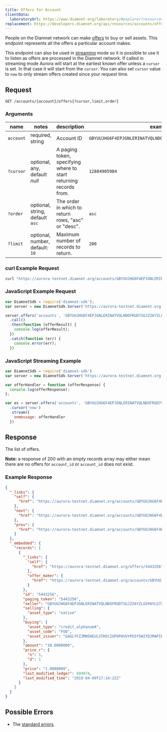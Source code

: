 ```yaml
---
title: Offers for Account
clientData:
  laboratoryUrl: https://www.diamnet.org/laboratory/#explorer?resource=offers&endpoint=for_account
replacement: https://developers.diamnet.org/api/resources/accounts/offers/
---
```


People on the Diamnet network can make [offers](../resources/offer.md) to buy or sell assets. This
endpoint represents all the offers a particular account makes.

This endpoint can also be used in [streaming](../streaming.md) mode so it is possible to use it to
listen as offers are processed in the Diamnet network. If called in streaming mode Aurora will
start at the earliest known offer unless a `cursor` is set. In that case it will start from the
`cursor`. You can also set `cursor` value to `now` to only stream offers created since your request
time.

## Request

```
GET /accounts/{account}/offers{?cursor,limit,order}
```

### Arguments

| name | notes | description | example |
| ---- | ----- | ----------- | ------- |
| `account` | required, string | Account ID | `GBYUUJHG6F4EPJGNLERINATVQLNDOFRUD7SGJZ26YZLG5PAYLG7XUSGF` |
| `?cursor` | optional, any, default _null_ | A paging token, specifying where to start returning records from. | `12884905984` |
| `?order`  | optional, string, default `asc` | The order in which to return rows, "asc" or "desc". | `asc` |
| `?limit`  | optional, number, default: `10` | Maximum number of records to return. | `200` |

### curl Example Request

```sh
curl "https://aurora-testnet.diamnet.org/accounts/GBYUUJHG6F4EPJGNLERINATVQLNDOFRUD7SGJZ26YZLG5PAYLG7XUSGF/offers"
```

### JavaScript Example Request

```javascript
var DiamnetSdk = require('diamnet-sdk');
var server = new DiamnetSdk.Server('https://aurora-testnet.diamnet.org');

server.offers('accounts', 'GBYUUJHG6F4EPJGNLERINATVQLNDOFRUD7SGJZ26YZLG5PAYLG7XUSGF')
  .call()
  .then(function (offerResult) {
    console.log(offerResult);
  })
  .catch(function (err) {
    console.error(err);
  })
```

### JavaScript Streaming Example

```javascript
var DiamnetSdk = require('diamnet-sdk')
var server = new DiamnetSdk.Server('https://aurora-testnet.diamnet.org');

var offerHandler = function (offerResponse) {
  console.log(offerResponse);
};

var es = server.offers('accounts', 'GBYUUJHG6F4EPJGNLERINATVQLNDOFRUD7SGJZ26YZLG5PAYLG7XUSGF')
  .cursor('now')
  .stream({
    onmessage: offerHandler
  })
```

## Response

The list of offers.

**Note:** a response of 200 with an empty records array may either mean there are no offers for
`account_id` or `account_id` does not exist.

### Example Response

```json
{
  "_links": {
    "self": {
      "href": "https://aurora-testnet.diamnet.org/accounts/GBYUUJHG6F4EPJGNLERINATVQLNDOFRUD7SGJZ26YZLG5PAYLG7XUSGF/offers?cursor=&limit=10&order=asc"
    },
    "next": {
      "href": "https://aurora-testnet.diamnet.org/accounts/GBYUUJHG6F4EPJGNLERINATVQLNDOFRUD7SGJZ26YZLG5PAYLG7XUSGF/offers?cursor=5443256&limit=10&order=asc"
    },
    "prev": {
      "href": "https://aurora-testnet.diamnet.org/accounts/GBYUUJHG6F4EPJGNLERINATVQLNDOFRUD7SGJZ26YZLG5PAYLG7XUSGF/offers?cursor=5443256&limit=10&order=desc"
    }
  },
  "_embedded": {
    "records": [
      {
        "_links": {
          "self": {
            "href": "https://aurora-testnet.diamnet.org/offers/5443256"
          },
          "offer_maker": {
            "href": "https://aurora-testnet.diamnet.org/accounts/GBYUUJHG6F4EPJGNLERINATVQLNDOFRUD7SGJZ26YZLG5PAYLG7XUSGF"
          }
        },
        "id": "5443256",
        "paging_token": "5443256",
        "seller": "GBYUUJHG6F4EPJGNLERINATVQLNDOFRUD7SGJZ26YZLG5PAYLG7XUSGF",
        "selling": {
          "asset_type": "native"
        },
        "buying": {
          "asset_type": "credit_alphanum4",
          "asset_code": "FOO",
          "asset_issuer": "GAGLYFZJMN5HEULSTH5CIGPOPAVUYPG5YSWIYDJMAPIECYEBPM2TA3QR"
        },
        "amount": "10.0000000",
        "price_r": {
          "n": 1,
          "d": 1
        },
        "price": "1.0000000",
        "last_modified_ledger": 694974,
        "last_modified_time": "2019-04-09T17:14:22Z"
      }
    ]
  }
}
```

## Possible Errors

- The [standard errors](../errors.md#standard-errors).
